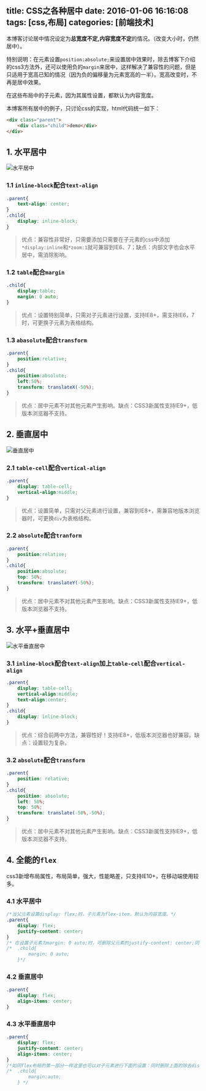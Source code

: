 title: CSS之各种居中
date: 2016-01-06 16:16:08
tags: [css,布局]
categories: [前端技术]
---
本博客讨论居中情况设定为**总宽度不定,内容宽度不定**的情况。（改变大小时，仍然居中）。

特别说明：在元素设置`position:absolute;`来设置居中效果时，除去博客下介绍的css3方法外，还可以使用负的`margin`来居中，这样解决了兼容性的问题，但是只适用于宽高已知的情况（因为负的偏移量为元素宽高的一半）。宽高改变时，不再是居中效果。

在这些布局中的子元素，因为其属性设置，都默认为内容宽度。

本博客所有居中的例子，只讨论css的实现，html代码统一如下：

```html
<div class="parent">
    <div class="child">demo</div>
</div>
```

##  1. 水平居中

![水平居中](/images/css/position/HorizontalCenter.jpg)


### 1.1 `inline-block`配合`text-align`

```css
.parent{
    text-align: center;
}
.child{
    display: inline-block;
}
```

> 优点：兼容性非常好，只需要添加只需要在子元素的css中添加`*display:inline`和`*zoom:1`就可兼容到IE6、7；缺点：内部文字也会水平居中，需消除影响。

### 1.2  `table`配合`margin`


```css
.child{
    display:table;
    margin: 0 auto;
}
```

> 优点：设置特别简单，只需对子元素进行设置，支持IE8+，需支持IE6，7时，可更换子元素为表格结构。

### 1.3  `abasolute`配合`transform`

```css
.parent{
    position:relative;
}
.child{
    position:absolute;
    left:50%;
    transform: translateX(-50%);
}
```

>  优点：居中元素不对其他元素产生影响。缺点：CSS3新属性支持IE9+，低版本浏览器不支持。

## 2. 垂直居中

![垂直居中](/images/css/position/VerticalCenter.jpg)


### 2.1  `table-cell`配合`vertical-align`

```css
.parent{
    display: table-cell;
    vertical-align:middle;
}
```

>优点：设置简单，只需对父元素进行设置，兼容到IE8+，需兼容地版本浏览器时，可更换`div`为表格结构。

### 2.2  `absolute`配合`tranform`

```css
.parent{
    position:relative;
}
.child{
    position:absolute;
    top: 50%;
    transform: translateY(-50%);
}
```

> 优点：居中元素不对其他元素产生影响。缺点：CSS3新属性支持IE9+，低版本浏览器不支持。

## 3.  水平+垂直居中

![水平垂直居中](/images/css/position/middle.jpg)

### 3.1  `inline-block`配合`text-align`加上`table-cell`配合`vertical-align`

```css
.parent{
    display: table-cell;
    vertical-align:middle;
    text-align:center;
}
.child{
    display: inline-block;
}
```

>优点：综合前两中方法，兼容性好！支持IE8+，低版本浏览器也好兼容。缺点：设置较为复杂。


### 3.2  `absolute`配合`transform`

```css
.parent{
    position: relative;
}
.child{
    position: absolute;
    left: 50%;
    top: 50%;
    transform: translate(-50%,-50%);
}
```
> 优点：居中元素不对其他元素产生影响。缺点：CSS3新属性支持IE9+，低版本浏览器不支持。


## 4. 全能的`flex`

css3新增布局属性，布局简单，强大，性能略差，只支持IE10+，在移动端使用较多。

### 4.1 水平居中

```css
/*当父元素设置display: flex;时，子元素为flex-item，默认为内容宽度。*/
.parent{
    display: flex;
    justify-content: center;
}
/* 在设置子元素为margin: 0 auto;时，可删除父元素的justify-content: center;同样可以达到居中效果*/
/*  .child{
        margin: 0 auto;
    }*/
```

### 4.2  垂直居中

```css
.parent{
    display: flex;
    align-items: center;
}
```
### 4.3  水平垂直居中

```css
.parent{
    display: flex;
    justify-content: center;
    align-items: center;
}
/*如同flex布局的第一部分一样这里也可以对子元素进行下面的设置：同时删除上面的除去display外的其他属性*/
/*  .child{
        margin:auto;
    } */
```
